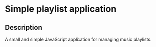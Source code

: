 # Simple playlist application

## Description

A small and simple JavaScript application for managing music playlists.
